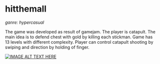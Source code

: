 # hitthemall
_ganre: hypercasual_

The game was developed as result of gamejam. The player is catapult. The main idea is to defend chest with gold by killing each stickman. 
Game has 13 levels with different complexity. Player can control catapult shooting by swiping and direction by holding of finger.

[![IMAGE ALT TEXT HERE](https://img.youtube.com/vi/JuVI0n9CCao/0.jpg)](https://www.youtube.com/watch?v=JuVI0n9CCao)
